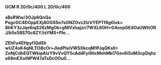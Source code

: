 #### GCM R 20/0c/400 L 20/0c/400
**sBsRWw/3OJp6QnQa**<br/>**PsgcGC4DOppEXjAOGSSn7sGNZOvz2lzVYEPTf8g0ixk=**<br/>**8hKY3zJqe6iqS26zMgOk+gNIVxhajzr/7WXL6OH+G4oxpGE4OaUWttORJ/b5s58S70c8ZY/isYMS+Ple...**<br/><br/>
**ZEhFu4EHpyI1QdSh**<br/>**wUZ4oK4qNL1138cOr+JIedPlsiVWSXkcqM1PJqQKslI=**<br/>**ZnNjCdhEQTWkipAlzY9vVvQY5cAddFyi9ilcMehMkl7Gev6i5sM3cpDqhzs68mEXoiNPW47aTsDcOOu0...**